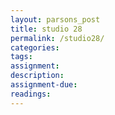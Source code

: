 ```yaml
---  
layout: parsons_post  
title: studio 28 
permalink: /studio28/  
categories:   
tags:  
assignment: 
description: 
assignment-due: 
readings: 
---  
```

